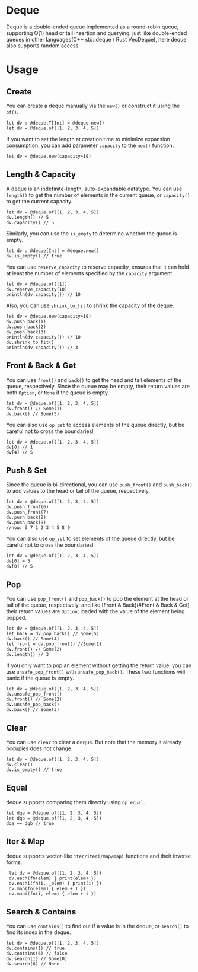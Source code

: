 # Deque

Deque is a double-ended queue implemented as a round-robin queue, supporting O(1) head or tail insertion and querying, just like double-ended queues in other languages(C++ std::deque / Rust VecDeque), here deque also supports random access.

# Usage

## Create

You can create a deque manually via the `new()` or construct it using the `of()`.

```moonbit
let dv : @deque.T[Int] = @deque.new()
let dv = @deque.of([1, 2, 3, 4, 5])
```

If you want to set the length at creation time to minimize expansion consumption, you can add parameter `capacity` to the `new()` function.

```moonbit
let dv = @deque.new(capacity=10)
```

## Length & Capacity

A deque is an indefinite-length, auto-expandable datatype. You can use `length()` to get the number of elements in the current queue, or `capacity()` to get the current capacity.

```moonbit
let dv = @deque.of([1, 2, 3, 4, 5])
dv.length() // 5
dv.capacity() // 5
```

Similarly, you can use the `is_empty` to determine whether the queue is empty.

```moonbit
let dv : @deque[Int] = @deque.new()
dv.is_empty() // true
```

You can use `reserve_capacity` to reserve capacity, ensures that it can hold at least the number of elements
specified by the `capacity` argument.

```moonbit
let dv = @deque.of([1])
dv.reserve_capacity(10)
println(dv.capacity()) // 10
```

Also, you can use `shrink_to_fit` to shrink the capacity of the deque.

```moonbit
let dv = @deque.new(capacity=10)
dv.push_back(1)
dv.push_back(2)
dv.push_back(3)
println(dv.capacity()) // 10
dv.shrink_to_fit()
println(dv.capacity()) // 3
```

## Front & Back & Get

You can use `front()` and `back()` to get the head and tail elements of the queue, respectively. Since the queue may be empty, their return values are both `Option`, or `None` if the queue is empty.

```moonbit
let dv = @deque.of([1, 2, 3, 4, 5])
dv.front() // Some(1)
dv.back() // Some(5)
```

You can also use `op_get` to access elements of the queue directly, but be careful not to cross the boundaries!

```moonbit
let dv = @deque.of([1, 2, 3, 4, 5])
dv[0] // 1
dv[4] // 5
```

## Push & Set

Since the queue is bi-directional, you can use `push_front()` and `push_back()` to add values to the head or tail of the queue, respectively.

```moonbit
let dv = @deque.of([1, 2, 3, 4, 5])
dv.push_front(6)
dv.push_front(7)
dv.push_back(8)
dv.push_back(9)
//now: 6 7 1 2 3 4 5 8 9
```

You can also use `op_set` to set elements of the queue directly, but be careful not to cross the boundaries!

```moonbit
let dv = @deque.of([1, 2, 3, 4, 5])
dv[0] = 5
dv[0] // 5
```

## Pop

You can use `pop_front()` and `pop_back()` to pop the element at the head or tail of the queue, respectively, and like [Front & Back](#Front & Back & Get), their return values are `Option`, loaded with the value of the element being popped.

```moonbit
let dv = @deque.of([1, 2, 3, 4, 5])
let back = dv.pop_back() // Some(5)
dv.back() // Some(4)
let front = dv.pop_front() //Some(1)
dv.front() // Some(2)
dv.length() // 3
```

If you only want to pop an element without getting the return value, you can use `unsafe_pop_front()` with `unsafe_pop_back()`. These two functions will panic if the queue is empty.

```moonbit
let dv = @deque.of([1, 2, 3, 4, 5])
dv.unsafe_pop_front()
dv.front() // Some(2)
dv.unsafe_pop_back()
dv.back() // Some(3)
```

## Clear

You can use `clear` to clear a deque. But note that the memory it already occupies does not change.

```moonbit
let dv = @deque.of([1, 2, 3, 4, 5])
dv.clear()
dv.is_empty() // true
```

## Equal

deque supports comparing them directly using `op_equal`.

```moonbit
let dqa = @deque.of([1, 2, 3, 4, 5])
let dqb = @deque.of([1, 2, 3, 4, 5])
dqa == dqb // true
```

## Iter & Map

deque supports vector-like `iter/iteri/map/mapi` functions and their inverse forms.

```moonbit
 let dv = @deque.of([1, 2, 3, 4, 5])
 dv.each(fn(elem) { print(elem) })
 dv.eachi(fn(i, _elem) { print(i) })
 dv.map(fn(elem) { elem + 1 })
 dv.mapi(fn(i, elem) { elem + i })
```

## Search & Contains

You can use `contains()` to find out if a value is in the deque, or `search()` to find its index in the deque.

```moonbit
let dv = @deque.of([1, 2, 3, 4, 5])
dv.contains(1) // true
dv.contains(6) // false
dv.search(1) // Some(0)
dv.search(6) // None
```
